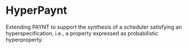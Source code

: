 # HyperPaynt 
Extending PAYNT to support the synthesis of a scheduler satisfying an hyperspecification, i.e., a property expressed as probabilistic hyperproperty.
